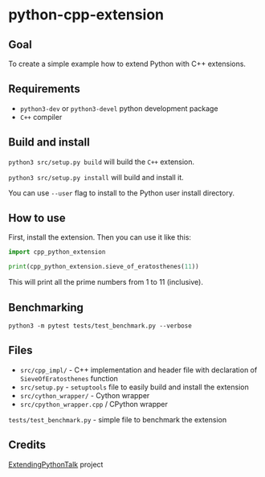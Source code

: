 # python-cpp-extension

## Goal

To create a simple example how to extend Python with C++ extensions.

## Requirements

- `python3-dev` or `python3-devel` python development package
- `C++` compiler

## Build and install

`python3 src/setup.py build` will build the `C++` extension.

`python3 src/setup.py install` will build and install it.

You can use `--user` flag to install to the Python user install directory.

## How to use

First, install the extension. Then you can use it like this:

```python
import cpp_python_extension

print(cpp_python_extension.sieve_of_eratosthenes(11))
```

This will print all the prime numbers from 1 to 11 (inclusive).

## Benchmarking

`python3 -m pytest tests/test_benchmark.py --verbose`

## Files

- `src/cpp_impl/` - C++ implementation and header file with declaration of `SieveOfEratosthenes` function
- `src/setup.py` - `setuptools` file to easily build and install the extension
- `src/cython_wrapper/` - Cython wrapper
- `src/cpython_wrapper.cpp` / CPython wrapper

`tests/test_benchmark.py` - simple file to benchmark the extension

## Credits

[ExtendingPythonTalk](https://github.com/litleleprikon/ExtendingPythonTalk) project
